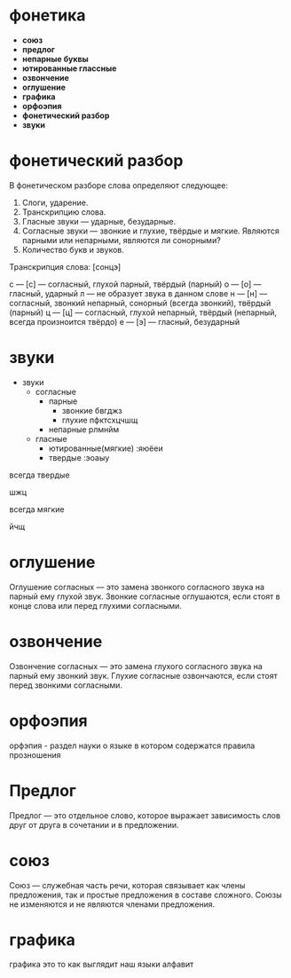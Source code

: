 # фонетика
- **союз**
- **предлог**
- **непарные буквы**
- **ютированные глассные**
- **озвончение**
- **оглушение**
- **графика**
- **орфоэпия**
- **фонетический разбор**
- **звуки**
# фонетический разбор
В фонетическом разборе слова определяют следующее:

   1. Слоги, ударение.
   2. Транскрипцию слова.
   3. Гласные звуки — ударные, безударные.
   4. Согласные звуки — звонкие и глухие, твёрдые и мягкие.
     Являются парными или непарными, являются ли сонорными?
   5. Количество букв и звуков.



   Транскрипция слова: [сонцэ]

с — [с] — согласный, глухой парный, твёрдый (парный)
о — [о] — гласный, ударный
л — не образует звука в данном слове
н — [н] — согласный, звонкий непарный, сонорный (всегда звонкий), твёрдый (парный)
ц — [ц] — согласный, глухой непарный, твёрдый (непарный, всегда произноится твёрдо)
е — [э] — гласный, безударный


# звуки

- звуки
    - согласные
        - парные
            - звонкие
            бвгджз
            - глухие
            пфктсхцчшщ
        - непарные
        рлмнйм
    -  гласные
        - ютированные(мягкие)
            :яюёеи
        - твердые
            :эоаыу

всегда твердые  

шжц

всегда мягкие

йчщ


# оглушение 
Оглушение согласных — это замена звонкого
 согласного звука на парный ему глухой звук. Звонкие 
 согласные оглушаются, если стоят в конце слова или 
 перед глухими согласными. 

# озвончение

Озвончение согласных — это замена глухого согласного звука 
на парный ему звонкий звук. Глухие согласные озвончаются, 
если стоят перед звонкими согласными.

# орфоэпия
орфэпия - раздел науки о языке в котором содержатся правила
прозношения 


# Предлог
Предлог — это отдель­ное сло­во, кото­рое выра­жа­ет зави­си­мость слов друг от дру­га в соче­та­нии и в предложении.

# союз

Союз — служебная часть речи, которая связывает как члены предложения, так и простые предложения в составе сложного. Союзы не изменяются и не являются членами предложения. 

# графика
графика это то как выглядит наш языки алфавит